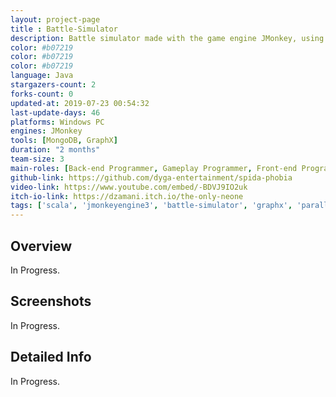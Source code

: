 ```yaml
---
layout: project-page
title : Battle-Simulator
description: Battle simulator made with the game engine JMonkey, using a graph model as back-end
color: #b07219
color: #b07219
color: #b07219
language: Java
stargazers-count: 2
forks-count: 0
updated-at: 2019-07-23 00:54:32
last-update-days: 46
platforms: Windows PC
engines: JMonkey
tools: [MongoDB, GraphX]
duration: "2 months"
team-size: 3
main-roles: [Back-end Programmer, Gameplay Programmer, Front-end Programmeur]
github-link: https://github.com/dyga-entertainment/spida-phobia
video-link: https://www.youtube.com/embed/-BDVJ9IO2uk
itch-io-link: https://dzamani.itch.io/the-only-neone
tags: ['scala', 'jmonkeyengine3', 'battle-simulator', 'graphx', 'parallelization', 'graph', 'game']
---
```

<!---
Gregoire Boiron <gregoire.boiron@gmail.com>
Copyright (c) 2018 Gregoire Boiron  All Rights Reserved.
--->

Overview
--------------------
In Progress.

Screenshots
--------------------
In Progress.

Detailed Info
--------------------
In Progress.
